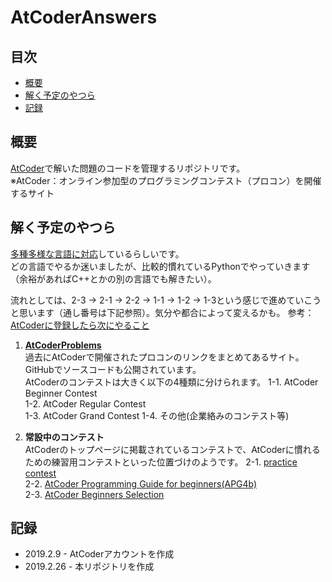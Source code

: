 # AtCoderAnswers
## 目次
* [概要](#概要)
* [解く予定のやつら](#解く予定のやつら)
* [記録](#記録)

## 概要
[AtCoder](https://atcoder.jp/?lang=ja)で解いた問題のコードを管理するリポジトリです。  
※AtCoder：オンライン参加型のプログラミングコンテスト（プロコン）を開催するサイト

## 解く予定のやつら
[多種多様な言語に対応](https://qiita.com/drken/items/6edb1c0542d4c3b7179c)しているらしいです。  
どの言語でやるか迷いましたが、比較的慣れているPythonでやっていきます（余裕があればC++とかの別の言語でも解きたい）。

流れとしては、2-3 → 2-1 → 2-2 → 1-1 → 1-2 → 1-3という感じで進めていこうと思います（通し番号は下記参照）。気分や都合によって変えるかも。
参考：[AtCoderに登録したら次にやること](https://qiita.com/drken/items/fd4e5e3630d0f5859067)

1. **[AtCoderProblems](http://kenkoooo.com/atcoder/)**  
過去にAtCoderで開催されたプロコンのリンクをまとめてあるサイト。GitHubでソースコードも公開されています。  
AtCoderのコンテストは大きく以下の4種類に分けられます。
  1-1. AtCoder Beginner Contest  
  1-2. AtCoder Regular Contest  
  1-3. AtCoder Grand Contest
  1-4. その他(企業絡みのコンテスト等)

2. **常設中のコンテスト**  
AtCoderのトップページに掲載されているコンテストで、AtCoderに慣れるための練習用コンテストといった位置づけのようです。
  2-1. [practice contest](https://atcoder.jp/contests/practice)   
  2-2. [AtCoder Programming Guide for beginners(APG4b)](https://atcoder.jp/contests/APG4b)  
  2-3. [AtCoder Beginners Selection](https://atcoder.jp/contests/abs)

## 記録
* 2019.2.9 - AtCoderアカウントを作成
* 2019.2.26 - 本リポジトリを作成
